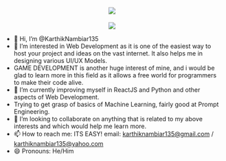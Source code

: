 <h1 align="center">
  <img src="https://readme-typing-svg.herokuapp.com/?lines=Hello,+World!+👋;I'm+a+Full-Stack+Developer;Passionate+about+Learning+%26+&+Gaming;Welcome+to+my+profile!&center=true&size=60">
</h1>

<div align="center">
  <img src="https://capsule-render.vercel.app/api?type=waving&color=gradient&height=200&section=header&text=Your%20Name&fontSize=80&fontAlignY=35&animation=twinkling&fontColor=ffffff" />
</div>



- 👋 Hi, I’m @KarthikNambiar135
- 👀 I’m interested in Web Development as it is one of the easiest way to host your project and ideas on the vast internet. It also helps me in designing various UI/UX Models.
- GAME DEVELOPMENT is another huge interest of mine, and i would be glad to learn more in this field as it allows a free world for programmers to make their code alive.
- 🌱 I’m currently improving myself in ReactJS and Python and other aspects of Web Development.
- Trying to get grasp of basics of Machine Learning, fairly good at Prompt Engineering.
- 💞️ I’m looking to collaborate on anything that is related to my above interests and which would help me learn more.
- 📫 How to reach me: ITS EASY! email: karthiknambiar135@gmail.com / karthiknambiar135@yahoo.com
- 😄 Pronouns: He/Him
<!--- ⚡ Fun fact: --->

<!---
KarthikNambiar135/KarthikNambiar135 is a ✨ special ✨ repository because its `README.md` (this file) appears on your GitHub profile.
You can click the Preview link to take a look at your changes.
--->
